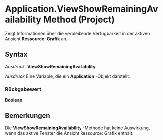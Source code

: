 
# Application.ViewShowRemainingAvailability Method (Project)

Zeigt Informationen über die verbleibende Verfügbarkeit in der aktiven Ansicht  **Ressource: Grafik** an.


## Syntax

 _Ausdruck_. **ViewShowRemainingAvailability**

 _Ausdruck_ Eine Variable, die ein **Application** -Objekt darstellt.


### Rückgabewert

 **Boolean**


## Bemerkungen

Die  **ViewShowRemainingAvailability** -Methode hat keine Auswirkung, wenn das aktive Fenster die Ansicht Ressource: Grafik enthält.

